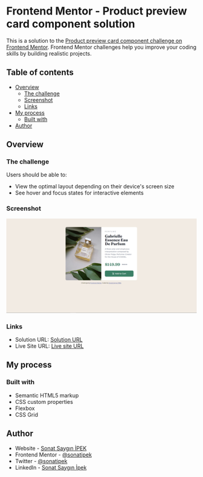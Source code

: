 # Frontend Mentor - Product preview card component solution

This is a solution to the [Product preview card component challenge on Frontend Mentor](https://www.frontendmentor.io/challenges/product-preview-card-component-GO7UmttRfa). Frontend Mentor challenges help you improve your coding skills by building realistic projects. 

## Table of contents

- [Overview](#overview)
  - [The challenge](#the-challenge)
  - [Screenshot](#screenshot)
  - [Links](#links)
- [My process](#my-process)
  - [Built with](#built-with)
- [Author](#author)

## Overview

### The challenge

Users should be able to:

- View the optimal layout depending on their device's screen size
- See hover and focus states for interactive elements

### Screenshot

![Solution's Image](./screenshot.png)

### Links

- Solution URL: [Solution URL](https://www.frontendmentor.io/solutions/prewiev-card-component-using-css-grid-FJ0rxrThtR)
- Live Site URL: [Live site URL](https://frontend-mentor-challenges-nine-pi.vercel.app/)

## My process

### Built with

- Semantic HTML5 markup
- CSS custom properties
- Flexbox
- CSS Grid


## Author

- Website - [Sonat Saygın İPEK](https://www.sonatipek.com)
- Frontend Mentor - [@sonatipek](https://www.frontendmentor.io/profile/sonatipek)
- Twitter - [@sonatipek](https://www.twitter.com/sonatipek)
- LinkedIn - [Sonat Saygın İpek](https://www.linkedin.com/in/sonatipek)
